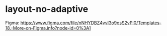 # layout-no-adaptive
Figma: https://www.figma.com/file/nNHYDBZ4vvI3o9osS2vPl0/Templates-18.-More-on-Figma.info?node-id=0%3A1
